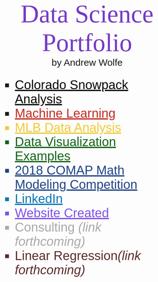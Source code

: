 <p id="library">Data Science Portfolio</p>
<p id="name">by Andrew Wolfe</p>
<br>
<ul id="bullet">
  <li class="website"><a id="snow" class="website" href = "https://byuidatascience.github.io/WolfeA_SeniorProject/" target = "_blank">Colorado Snowpack Analysis</a></li>
  
  <li class="website"><a id="machine" class="website" href="topics/ml/index.html" target="_blank">Machine Learning</a></li>
  
  <li class = "website" id = "mlb"><a id = "mlb" href = "topics/dv/final_presentation.html"
  target = "_blank">MLB Data Analysis</a></li>
  
  <li id="math335" class="website"><a id = "math335" href="topics/dv/index.html" target = "_blank">Data Visualization Examples</a></li>
  
  <li id="model" class="website"><a href="topics/comap/index.html" target = "_blank" id="model">2018 COMAP Math Modeling Competition</a></li>
  
  <li id="linkedin"><a id="linkedin" href="https://www.linkedin.com/in/akwolfe/" target="_blank">LinkedIn</a></li>
  
  <li id="website" class="website"><a id="website" class="website" href="https://roctober92.github.io" target="_blank">Website Created</a></li>
  
  <li id="consult" class="website">Consulting <i>(link forthcoming)</i></li>
  
  <li id="regression" class="website">Linear Regression<i>(link forthcoming)</i></li>
</ul>



<style>
@import url('https://fonts.googleapis.com/css?family=Bitter');
@import url('https://fonts.googleapis.com/css?family=Fjalla+One');
@import url('https://fonts.googleapis.com/css?family=Nanum+Gothic');
@import url('https://fonts.googleapis.com/css?family=Quicksand');
#library{
margin: auto;
text-align: center;
font-size: 80px;
color: #753AC6;
font-family: 'Bitter', serif;
}
#name{
margin: auto;
text-align: center;
font-size: 30px;
font-family: 'Fjalla One', sans-serif;
}
#linkedin{
font-size: 40px;
font-family: 'Nanum Gothic', sans-serif;
color: #0077B5;
}
#website{
color: #7F52E8;
}
.website{
font-size: 40px;
font-family: 'Quicksand', sans-serif;
}
#machine{
color: #C22C23;
}
#consult{
color: darkgrey;
}
#snow{
color: black;
}
#model{
color: #214485;
}
#math335{
color: #146419;
}
#regression{
color: #5C2C2C;
}
#mlb{
color: #EECA38;
}
#bullet{
list-style-type: square;
}
</style>
